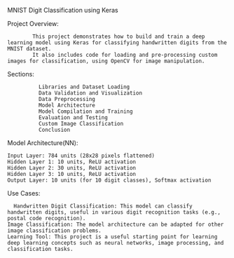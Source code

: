 MNIST Digit Classification using Keras

Project Overview:
            
            This project demonstrates how to build and train a deep learning model using Keras for classifying handwritten digits from the MNIST dataset.
            It also includes code for loading and pre-processing custom images for classification, using OpenCV for image manipulation.

Sections:

              Libraries and Dataset Loading
              Data Validation and Visualization
              Data Preprocessing
              Model Architecture
              Model Compilation and Training
              Evaluation and Testing
              Custom Image Classification
              Conclusion

Model Architecture(NN):
                      
    Input Layer: 784 units (28x28 pixels flattened)
    Hidden Layer 1: 10 units, ReLU activation
    Hidden Layer 2: 30 units, ReLU activation
    Hidden Layer 3: 10 units, ReLU activation
    Output Layer: 10 units (for 10 digit classes), Softmax activation
Use Cases:

      Handwritten Digit Classification: This model can classify handwritten digits, useful in various digit recognition tasks (e.g., postal code recognition).
    Image Classification: The model architecture can be adapted for other image classification problems.
    Learning Tool: This project is a useful starting point for learning deep learning concepts such as neural networks, image processing, and classification tasks.

